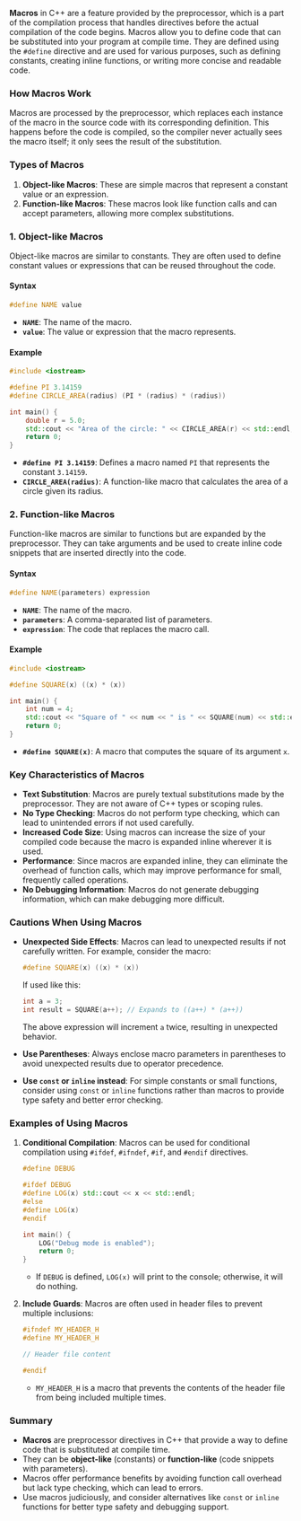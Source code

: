 **Macros** in C++ are a feature provided by the preprocessor, which is a part of the compilation process that handles directives before the actual compilation of the code begins. Macros allow you to define code that can be substituted into your program at compile time. They are defined using the `#define` directive and are used for various purposes, such as defining constants, creating inline functions, or writing more concise and readable code.

### How Macros Work

Macros are processed by the preprocessor, which replaces each instance of the macro in the source code with its corresponding definition. This happens before the code is compiled, so the compiler never actually sees the macro itself; it only sees the result of the substitution.

### Types of Macros

1. **Object-like Macros**: These are simple macros that represent a constant value or an expression.
2. **Function-like Macros**: These macros look like function calls and can accept parameters, allowing more complex substitutions.

### 1. Object-like Macros

Object-like macros are similar to constants. They are often used to define constant values or expressions that can be reused throughout the code.

#### Syntax

```cpp
#define NAME value
```

- **`NAME`**: The name of the macro.
- **`value`**: The value or expression that the macro represents.

#### Example

```cpp
#include <iostream>

#define PI 3.14159
#define CIRCLE_AREA(radius) (PI * (radius) * (radius))

int main() {
    double r = 5.0;
    std::cout << "Area of the circle: " << CIRCLE_AREA(r) << std::endl; // Outputs: Area of the circle: 78.5397
    return 0;
}
```

- **`#define PI 3.14159`**: Defines a macro named `PI` that represents the constant `3.14159`.
- **`CIRCLE_AREA(radius)`**: A function-like macro that calculates the area of a circle given its radius.

### 2. Function-like Macros

Function-like macros are similar to functions but are expanded by the preprocessor. They can take arguments and be used to create inline code snippets that are inserted directly into the code.

#### Syntax

```cpp
#define NAME(parameters) expression
```

- **`NAME`**: The name of the macro.
- **`parameters`**: A comma-separated list of parameters.
- **`expression`**: The code that replaces the macro call.

#### Example

```cpp
#include <iostream>

#define SQUARE(x) ((x) * (x))

int main() {
    int num = 4;
    std::cout << "Square of " << num << " is " << SQUARE(num) << std::endl; // Outputs: Square of 4 is 16
    return 0;
}
```

- **`#define SQUARE(x)`**: A macro that computes the square of its argument `x`.

### Key Characteristics of Macros

- **Text Substitution**: Macros are purely textual substitutions made by the preprocessor. They are not aware of C++ types or scoping rules.
- **No Type Checking**: Macros do not perform type checking, which can lead to unintended errors if not used carefully.
- **Increased Code Size**: Using macros can increase the size of your compiled code because the macro is expanded inline wherever it is used.
- **Performance**: Since macros are expanded inline, they can eliminate the overhead of function calls, which may improve performance for small, frequently called operations.
- **No Debugging Information**: Macros do not generate debugging information, which can make debugging more difficult.

### Cautions When Using Macros

- **Unexpected Side Effects**: Macros can lead to unexpected results if not carefully written. For example, consider the macro:

  ```cpp
  #define SQUARE(x) ((x) * (x))
  ```

  If used like this:

  ```cpp
  int a = 3;
  int result = SQUARE(a++); // Expands to ((a++) * (a++))
  ```

  The above expression will increment `a` twice, resulting in unexpected behavior.

- **Use Parentheses**: Always enclose macro parameters in parentheses to avoid unexpected results due to operator precedence.

- **Use `const` or `inline` instead**: For simple constants or small functions, consider using `const` or `inline` functions rather than macros to provide type safety and better error checking.

### Examples of Using Macros

1. **Conditional Compilation**: Macros can be used for conditional compilation using `#ifdef`, `#ifndef`, `#if`, and `#endif` directives.

   ```cpp
   #define DEBUG

   #ifdef DEBUG
   #define LOG(x) std::cout << x << std::endl;
   #else
   #define LOG(x)
   #endif

   int main() {
       LOG("Debug mode is enabled");
       return 0;
   }
   ```

   - If `DEBUG` is defined, `LOG(x)` will print to the console; otherwise, it will do nothing.

2. **Include Guards**: Macros are often used in header files to prevent multiple inclusions:

   ```cpp
   #ifndef MY_HEADER_H
   #define MY_HEADER_H

   // Header file content

   #endif
   ```

   - `MY_HEADER_H` is a macro that prevents the contents of the header file from being included multiple times.

### Summary

- **Macros** are preprocessor directives in C++ that provide a way to define code that is substituted at compile time.
- They can be **object-like** (constants) or **function-like** (code snippets with parameters).
- Macros offer performance benefits by avoiding function call overhead but lack type checking, which can lead to errors.
- Use macros judiciously, and consider alternatives like `const` or `inline` functions for better type safety and debugging support.